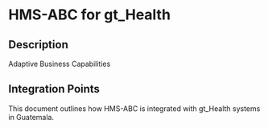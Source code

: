 # HMS-ABC for gt_Health

## Description

Adaptive Business Capabilities

## Integration Points

This document outlines how HMS-ABC is integrated with gt_Health systems in Guatemala.
